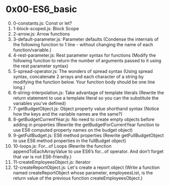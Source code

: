 # 0x00-ES6_basic

0. 0-constants.js: Const or let?
1. 1-block-scoped.js: Block Scope
2. 2-arrow.js: Arrow functions
3. 3-default-parameter.js: Parameter defaults (Condense the internals of the following function to 1 line - without changing the name of each function/variable.)
4. 4-rest-parameter.js: Rest parameter syntax for functions (Modify the following function to return the number of arguments passed to it using the rest parameter syntax)
5. 5-spread-operator.js: The wonders of spread syntax (Using spread syntax, concatenate 2 arrays and each character of a string by modifying the function below. Your function body should be one line long.)
6. 6-string-interpolation.js: Take advantage of template literals (Rewrite the return statement to use a template literal so you can the substitute the variables you’ve defined)
7. 7-getBudgetObject.js: Object property value shorthand syntax (Notice how the keys and the variable names are the same?)
8. 8-getBudgetCurrentYear.js: No need to create empty objects before adding in properties (Rewrite the getBudgetForCurrentYear function to use ES6 computed property names on the budget object)
9. 9-getFullBudget.js: ES6 method properties (Rewrite getFullBudgetObject to use ES6 method properties in the fullBudget object)
10. 10-loops.js: For...of Loops (Rewrite the function appendToEachArrayValue to use ES6’s for...of operator. And don’t forget that var is not ES6-friendly.)
11. 11-createEmployeesObject.js: Iterator
12. 12-createReportObject.js: Let's create a report object (Write a function named createReportObject whose parameter, employeesList, is the return value of the previous function createEmployeesObject.)